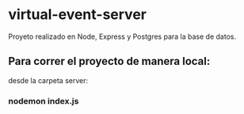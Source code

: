 # virtual-event-server
Proyeto realizado en Node, Express y Postgres para la base de datos.

## Para correr el proyecto de manera local:

desde la carpeta server:
### nodemon index.js
